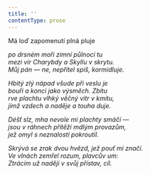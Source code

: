```yaml
---
title: ''
contentType: prose
---
```


Má loď zapomenutí plná pluje

_po drsném moři zimní půlnocí tu  
mezi vír Charybdy a Skyllu v skrytu.  
Můj pán — ne, nepřítel spíš, kormidluje._

_Hbitý zlý nápad všude při veslu je  
bouři a konci jako výsměch. Zbitu  
rve plachtu vlhký věčný vítr v kmitu,  
jímž vzdech a naděje a touha duje._

_Déšť slz, mha nevole mi plachty smáčí —  
jsou v ráhnech přítěží mdlým provazům,  
jež omyl s neznalostí pokroutil._

_Skrývá se zrak dvou hvězd, jež pouť mi značí.  
Ve vlnách zemřel rozum, plavcův um:  
Ztrácím už naději v svůj přístav, cíl._
